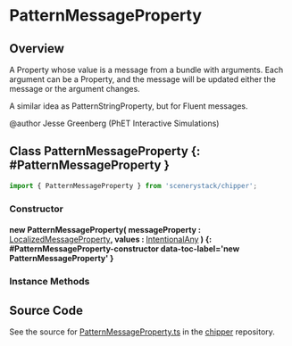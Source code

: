 # PatternMessageProperty

## Overview

A Property whose value is a message from a bundle with arguments. Each argument can be a Property,
and the message will be updated either the message or the argument changes.

A similar idea as PatternStringProperty, but for Fluent messages.

@author Jesse Greenberg (PhET Interactive Simulations)

## Class PatternMessageProperty {: #PatternMessageProperty }


```js
import { PatternMessageProperty } from 'scenerystack/chipper';
```
### Constructor

#### new PatternMessageProperty( messageProperty : <span style="font-weight: 400;">[LocalizedMessageProperty](../chipper/LocalizedMessageProperty.md)</span>, values : <span style="font-weight: 400;">[IntentionalAny](../phet-core/IntentionalAny.md)</span> ) {: #PatternMessageProperty-constructor data-toc-label='new PatternMessageProperty' }

### Instance Methods





## Source Code

See the source for [PatternMessageProperty.ts](https://github.com/phetsims/chipper/blob/main/js/browser/PatternMessageProperty.ts) in the [chipper](https://github.com/phetsims/chipper) repository.
